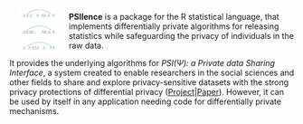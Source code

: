 <img src="README_files/img/dpe.png" align="left" height="80" vspace="8" hspace="18">

**PSIlence** is a package for the R statistical language, that implements differentially private algorithms for releasing statistics while safeguarding the privacy of individuals in the raw data. 

It provides the underlying algorithms for *PSI(&Psi;): a Private data Sharing Interface*, a system created to enable researchers in the social sciences and other fields to share and explore privacy-sensitive datasets with the strong privacy protections of differential privacy ([Project](http://privacytools.seas.harvard.edu/psi)|[Paper](https://arxiv.org/abs/1609.04340)).  However, it can be used by itself in any application needing code for differentially private mechanisms.
